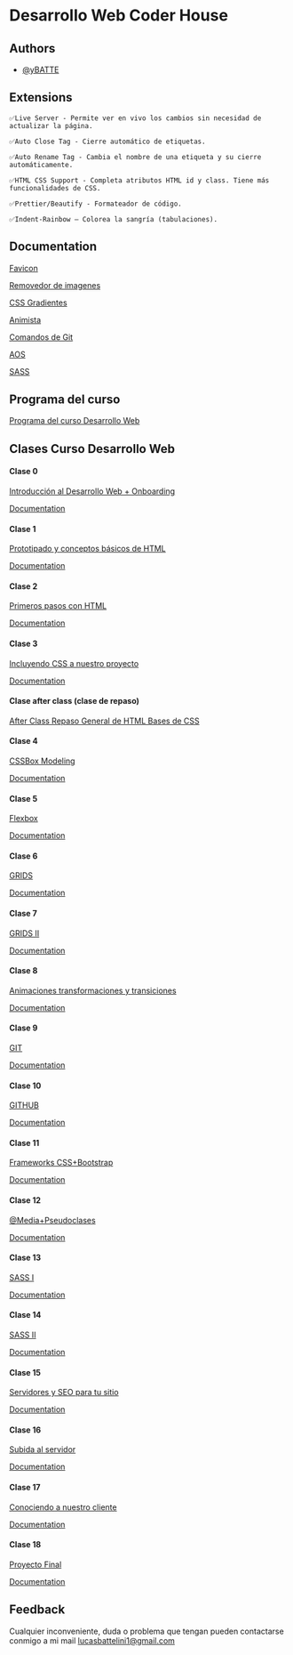 
# Desarrollo Web Coder House
    










## Authors

- [@yBATTE](https://github.com/yBATTE)


## Extensions

```
✅Live Server - Permite ver en vivo los cambios sin necesidad de actualizar la página.

✅Auto Close Tag - Cierre automático de etiquetas.

✅Auto Rename Tag - Cambia el nombre de una etiqueta y su cierre automáticamente.

✅HTML CSS Support - Completa atributos HTML id y class. Tiene más funcionalidades de CSS.

✅Prettier/Beautify - Formateador de código.

✅Indent-Rainbow – Colorea la sangría (tabulaciones).

```


## Documentation

[Favicon](https://favicon.io/)

[Removedor de imagenes](https://www.remove.bg/es)

[CSS Gradientes](https://cssgradient.io/)

[Animista](https://animista.net/)

[Comandos de Git](https://gist.github.com/dasdo/9ff71c5c0efa037441b6/)

[AOS](https://michalsnik.github.io/aos/)

[SASS](https://www.sassmeister.com/)


## Programa del curso

[Programa del curso Desarrollo Web](https://drive.google.com/file/d/11rgiy_85NSh7KrxzkiIc7Ro2H63ZZWaM/view)

## Clases Curso Desarrollo Web



#### Clase 0
[Introducción al Desarrollo Web + Onboarding](https://www.youtube.com/watch?v=kEskKz_AGSc)

[Documentation](https://docs.google.com/presentation/d/1vRLGSFa1F5F_wacOvLQs1tYE3zchsCcJcH7vLDMCvEQ/preview?slide=id.g142fc45a001_0_0)

#### Clase 1
[Prototipado y conceptos básicos de HTML](https://www.youtube.com/watch?v=jN06uskGtjw)

[Documentation](https://docs.google.com/presentation/d/176NFY-PM1ud95E7GeFo4B5qPQAU0TVx3pFltZLW33Kg/preview?slide=id.g113c9d1b815_10_6)

#### Clase 2
[Primeros pasos con HTML](https://www.youtube.com/watch?v=RKoJDl1GI8o)

[Documentation](https://docs.google.com/presentation/d/1gPdMxMWd72DAGmSvuSdCp0_H0gj0zL3PcCT0dKjD3RU/preview?slide=id.p2)

#### Clase 3
[Incluyendo CSS a nuestro proyecto](https://www.youtube.com/watch?v=u9pj5Z8975o)

[Documentation](https://docs.google.com/presentation/d/1HbCCydbvoFLnAn4BoeYDXmOsfxO9veZ8bHmZT40i2K8/preview?slide=id.g13fa842f05a_0_0)

#### Clase after class (clase de repaso)
[After Class Repaso General de HTML  Bases de CSS](https://www.youtube.com/watch?v=lCv6q7Ep5nA)


#### Clase 4
[CSSBox Modeling](https://www.youtube.com/watch?v=szWAGFI6IsQ)

[Documentation](https://docs.google.com/presentation/d/1zVw3ArM_-qBfPKredNgXe9quKOWGgkAtV3SCmtNtakA/preview?slide=id.p30)

#### Clase 5
[Flexbox](https://www.youtube.com/watch?v=-yx31gdayaw)

[Documentation](https://docs.google.com/presentation/d/1MPk4CKQDCqn82ZmsLcAGC78ACMvVFi-NNFYX1xuJeeg/preview?slide=id.p1)

#### Clase 6
[GRIDS](https://www.youtube.com/watch?v=hot-t20rXhI)

[Documentation](https://docs.google.com/presentation/d/1wVG0zKLXUROWuoR17gKBEfU25UTr2YXnp6UzZELgcp0/preview?slide=id.g113c9d1b815_10_6)

#### Clase 7
[GRIDS II](https://www.youtube.com/watch?v=Mboay4_bYAU)

[Documentation](https://docs.google.com/presentation/d/14tTtR_YJGjxKUgpdFp2GsZxWMs5Sc25iD-yaPyiz19c/preview?slide=id.g13fda1c337b_0_0)

#### Clase 8
[Animaciones transformaciones y transiciones](https://www.youtube.com/watch?v=m4Zyx4pfIQU)

[Documentation](https://docs.google.com/presentation/d/1LgT4EnbRsTVSUr65mCJGdzv_mpnA3ddb1UNCBXbE8to/preview?slide=id.g129be243a0c_2_6)

#### Clase 9
[GIT](https://youtu.be/Nx69PpOumGo)

[Documentation](https://docs.google.com/presentation/d/1vwpSgkvtNS4UuVEw_c2oufIz64qS87CYRr-mog68epw/preview?slide=id.p2)

#### Clase 10
[GITHUB](https://youtu.be/Yj9mXApqbyc)

[Documentation](https://docs.google.com/presentation/d/1aMIQHKtmO5CPm1cG5cu0irJDpZgK8qZNL0HAMrhA92o/preview?slide=id.g13feab24cb4_0_0)

#### Clase 11
[Frameworks CSS+Bootstrap](https://youtu.be/_jwl1o5mgM4 )

[Documentation](https://docs.google.com/presentation/d/15ukwIFQk9hEPFaGs4ztjfhmv7MS4EiqlcpbtsGW8WiU/preview?slide=id.g129be243a0c_2_6)

#### Clase 12
[@Media+Pseudoclases](https://youtu.be/rWfjUDsW-9c)

[Documentation](https://docs.google.com/presentation/d/1DAiEfGtcrtWtXTY_D8_Iao6ind8ynKzhRarpnw2Sslg/preview?slide=id.g129be243a0c_2_6)

#### Clase 13
[SASS I](https://youtu.be/Clto_uv6fCM)

[Documentation](https://docs.google.com/presentation/d/1j5Wrr4x-VBHlbTUniGq0eeId5S_w-wNkNaO6atr5A-Y/preview?slide=id.p2)

#### Clase 14
[SASS II](https://youtu.be/NUO7ZIFeWdw  )

[Documentation](https://docs.google.com/presentation/d/1DQRUPOQGAHLloZedyz8lzQ2J_lwVTlUmVgTJJJdjboU/preview?slide=id.p2)

#### Clase 15
[Servidores y SEO para tu sitio](https://youtu.be/lv0sTsHf5uw)

[Documentation](https://docs.google.com/presentation/d/1gYycVkxjXd8X1iJzqpos4X_vm1-9Jir9q0OuEZSfHUE/preview?slide=id.p1)

#### Clase 16
[Subida al servidor](https://youtu.be/L1OrcKux7bM)

[Documentation](https://docs.google.com/presentation/d/1DMiwXO_b5SNF_iPm8RvfLU1rdedI2gxyvF50u6KcooQ/preview?slide=id.g129be243a0c_2_6)

#### Clase 17
[Conociendo a nuestro cliente](https://youtu.be/acB-g2fpdNU)

[Documentation](https://docs.google.com/presentation/d/1b6ei1gUAbOwUQiF_nPHcELfKsHZsLYL578ixdHo7Bpc/preview?slide=id.g113c9d1b815_10_6)

#### Clase 18
[Proyecto Final](https://youtu.be/BfSlwRij3Qw)

[Documentation](https://docs.google.com/presentation/d/1DC7wXWAniA355DFXlPe-rVby-jDjkNWKAxi08X9kwQ0/preview?slide=id.p2)


## Feedback

Cualquier inconveniente, duda o problema que tengan pueden contactarse conmigo a  mi mail
    lucasbattelini1@gmail.com


